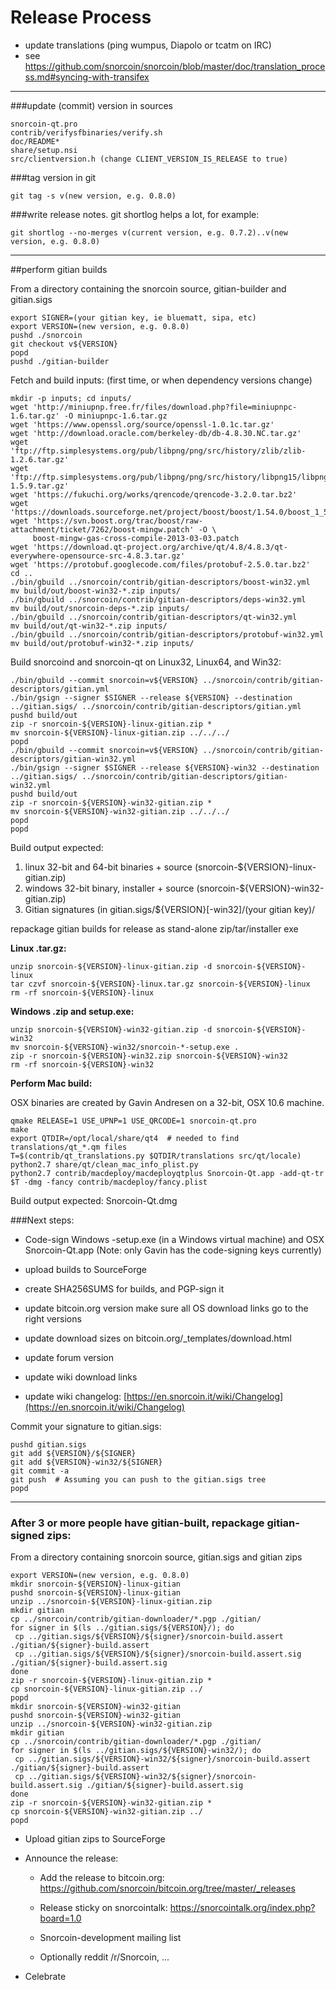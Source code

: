 Release Process
====================

* update translations (ping wumpus, Diapolo or tcatm on IRC)
* see https://github.com/snorcoin/snorcoin/blob/master/doc/translation_process.md#syncing-with-transifex

* * *

###update (commit) version in sources


	snorcoin-qt.pro
	contrib/verifysfbinaries/verify.sh
	doc/README*
	share/setup.nsi
	src/clientversion.h (change CLIENT_VERSION_IS_RELEASE to true)

###tag version in git

	git tag -s v(new version, e.g. 0.8.0)

###write release notes. git shortlog helps a lot, for example:

	git shortlog --no-merges v(current version, e.g. 0.7.2)..v(new version, e.g. 0.8.0)

* * *

##perform gitian builds

 From a directory containing the snorcoin source, gitian-builder and gitian.sigs
  
	export SIGNER=(your gitian key, ie bluematt, sipa, etc)
	export VERSION=(new version, e.g. 0.8.0)
	pushd ./snorcoin
	git checkout v${VERSION}
	popd
	pushd ./gitian-builder

 Fetch and build inputs: (first time, or when dependency versions change)

	mkdir -p inputs; cd inputs/
	wget 'http://miniupnp.free.fr/files/download.php?file=miniupnpc-1.6.tar.gz' -O miniupnpc-1.6.tar.gz
	wget 'https://www.openssl.org/source/openssl-1.0.1c.tar.gz'
	wget 'http://download.oracle.com/berkeley-db/db-4.8.30.NC.tar.gz'
	wget 'ftp://ftp.simplesystems.org/pub/libpng/png/src/history/zlib/zlib-1.2.6.tar.gz'
	wget 'ftp://ftp.simplesystems.org/pub/libpng/png/src/history/libpng15/libpng-1.5.9.tar.gz'
	wget 'https://fukuchi.org/works/qrencode/qrencode-3.2.0.tar.bz2'
	wget 'https://downloads.sourceforge.net/project/boost/boost/1.54.0/boost_1_54_0.tar.bz2'
	wget 'https://svn.boost.org/trac/boost/raw-attachment/ticket/7262/boost-mingw.patch' -O \ 
	     boost-mingw-gas-cross-compile-2013-03-03.patch
	wget 'https://download.qt-project.org/archive/qt/4.8/4.8.3/qt-everywhere-opensource-src-4.8.3.tar.gz'
	wget 'https://protobuf.googlecode.com/files/protobuf-2.5.0.tar.bz2'
	cd ..
	./bin/gbuild ../snorcoin/contrib/gitian-descriptors/boost-win32.yml
	mv build/out/boost-win32-*.zip inputs/
	./bin/gbuild ../snorcoin/contrib/gitian-descriptors/deps-win32.yml
	mv build/out/snorcoin-deps-*.zip inputs/
	./bin/gbuild ../snorcoin/contrib/gitian-descriptors/qt-win32.yml
	mv build/out/qt-win32-*.zip inputs/
	./bin/gbuild ../snorcoin/contrib/gitian-descriptors/protobuf-win32.yml
	mv build/out/protobuf-win32-*.zip inputs/

 Build snorcoind and snorcoin-qt on Linux32, Linux64, and Win32:
  
	./bin/gbuild --commit snorcoin=v${VERSION} ../snorcoin/contrib/gitian-descriptors/gitian.yml
	./bin/gsign --signer $SIGNER --release ${VERSION} --destination ../gitian.sigs/ ../snorcoin/contrib/gitian-descriptors/gitian.yml
	pushd build/out
	zip -r snorcoin-${VERSION}-linux-gitian.zip *
	mv snorcoin-${VERSION}-linux-gitian.zip ../../../
	popd
	./bin/gbuild --commit snorcoin=v${VERSION} ../snorcoin/contrib/gitian-descriptors/gitian-win32.yml
	./bin/gsign --signer $SIGNER --release ${VERSION}-win32 --destination ../gitian.sigs/ ../snorcoin/contrib/gitian-descriptors/gitian-win32.yml
	pushd build/out
	zip -r snorcoin-${VERSION}-win32-gitian.zip *
	mv snorcoin-${VERSION}-win32-gitian.zip ../../../
	popd
	popd

  Build output expected:

  1. linux 32-bit and 64-bit binaries + source (snorcoin-${VERSION}-linux-gitian.zip)
  2. windows 32-bit binary, installer + source (snorcoin-${VERSION}-win32-gitian.zip)
  3. Gitian signatures (in gitian.sigs/${VERSION}[-win32]/(your gitian key)/

repackage gitian builds for release as stand-alone zip/tar/installer exe

**Linux .tar.gz:**

	unzip snorcoin-${VERSION}-linux-gitian.zip -d snorcoin-${VERSION}-linux
	tar czvf snorcoin-${VERSION}-linux.tar.gz snorcoin-${VERSION}-linux
	rm -rf snorcoin-${VERSION}-linux

**Windows .zip and setup.exe:**

	unzip snorcoin-${VERSION}-win32-gitian.zip -d snorcoin-${VERSION}-win32
	mv snorcoin-${VERSION}-win32/snorcoin-*-setup.exe .
	zip -r snorcoin-${VERSION}-win32.zip snorcoin-${VERSION}-win32
	rm -rf snorcoin-${VERSION}-win32

**Perform Mac build:**

  OSX binaries are created by Gavin Andresen on a 32-bit, OSX 10.6 machine.

	qmake RELEASE=1 USE_UPNP=1 USE_QRCODE=1 snorcoin-qt.pro
	make
	export QTDIR=/opt/local/share/qt4  # needed to find translations/qt_*.qm files
	T=$(contrib/qt_translations.py $QTDIR/translations src/qt/locale)
	python2.7 share/qt/clean_mac_info_plist.py
	python2.7 contrib/macdeploy/macdeployqtplus Snorcoin-Qt.app -add-qt-tr $T -dmg -fancy contrib/macdeploy/fancy.plist

 Build output expected: Snorcoin-Qt.dmg

###Next steps:

* Code-sign Windows -setup.exe (in a Windows virtual machine) and
  OSX Snorcoin-Qt.app (Note: only Gavin has the code-signing keys currently)

* upload builds to SourceForge

* create SHA256SUMS for builds, and PGP-sign it

* update bitcoin.org version
  make sure all OS download links go to the right versions
  
* update download sizes on bitcoin.org/_templates/download.html

* update forum version

* update wiki download links

* update wiki changelog: [https://en.snorcoin.it/wiki/Changelog](https://en.snorcoin.it/wiki/Changelog)

Commit your signature to gitian.sigs:

	pushd gitian.sigs
	git add ${VERSION}/${SIGNER}
	git add ${VERSION}-win32/${SIGNER}
	git commit -a
	git push  # Assuming you can push to the gitian.sigs tree
	popd

-------------------------------------------------------------------------

### After 3 or more people have gitian-built, repackage gitian-signed zips:

From a directory containing snorcoin source, gitian.sigs and gitian zips

	export VERSION=(new version, e.g. 0.8.0)
	mkdir snorcoin-${VERSION}-linux-gitian
	pushd snorcoin-${VERSION}-linux-gitian
	unzip ../snorcoin-${VERSION}-linux-gitian.zip
	mkdir gitian
	cp ../snorcoin/contrib/gitian-downloader/*.pgp ./gitian/
	for signer in $(ls ../gitian.sigs/${VERSION}/); do
	 cp ../gitian.sigs/${VERSION}/${signer}/snorcoin-build.assert ./gitian/${signer}-build.assert
	 cp ../gitian.sigs/${VERSION}/${signer}/snorcoin-build.assert.sig ./gitian/${signer}-build.assert.sig
	done
	zip -r snorcoin-${VERSION}-linux-gitian.zip *
	cp snorcoin-${VERSION}-linux-gitian.zip ../
	popd
	mkdir snorcoin-${VERSION}-win32-gitian
	pushd snorcoin-${VERSION}-win32-gitian
	unzip ../snorcoin-${VERSION}-win32-gitian.zip
	mkdir gitian
	cp ../snorcoin/contrib/gitian-downloader/*.pgp ./gitian/
	for signer in $(ls ../gitian.sigs/${VERSION}-win32/); do
	 cp ../gitian.sigs/${VERSION}-win32/${signer}/snorcoin-build.assert ./gitian/${signer}-build.assert
	 cp ../gitian.sigs/${VERSION}-win32/${signer}/snorcoin-build.assert.sig ./gitian/${signer}-build.assert.sig
	done
	zip -r snorcoin-${VERSION}-win32-gitian.zip *
	cp snorcoin-${VERSION}-win32-gitian.zip ../
	popd

- Upload gitian zips to SourceForge

- Announce the release:

  - Add the release to bitcoin.org: https://github.com/snorcoin/bitcoin.org/tree/master/_releases

  - Release sticky on snorcointalk: https://snorcointalk.org/index.php?board=1.0

  - Snorcoin-development mailing list

  - Optionally reddit /r/Snorcoin, ...

- Celebrate 
